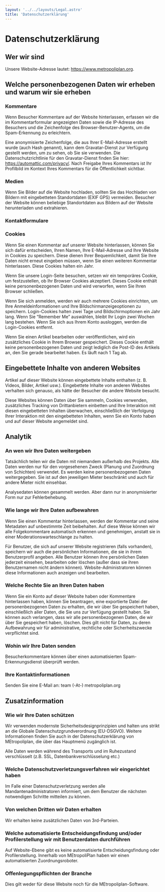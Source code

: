 ```yaml
---
layout: '../../layouts/Legal.astro'
title: 'Datenschutzerklärung'
---
```


# Datenschutzerklärung

## Wer wir sind

Unsere Website-Adresse lautet: https://www.metropoliplan.org.

## Welche personenbezogenen Daten wir erheben und warum wir sie erheben

### Kommentare

Wenn Besucher Kommentare auf der Website hinterlassen, erfassen wir die im Kommentarformular angezeigten Daten sowie die IP-Adresse des Besuchers und die Zeichenfolge des Browser-Benutzer-Agents, um die Spam-Erkennung zu erleichtern.

Eine anonymisierte Zeichenfolge, die aus Ihrer E-Mail-Adresse erstellt wurde (auch Hash genannt), kann dem Gravatar-Dienst zur Verfügung gestellt werden, um zu sehen, ob Sie sie verwenden. Die Datenschutzrichtlinie für den Gravatar-Dienst finden Sie hier: <https://automattic.com/privacy/>. Nach Freigabe Ihres Kommentars ist Ihr Profilbild im Kontext Ihres Kommentars für die Öffentlichkeit sichtbar.

### Medien

Wenn Sie Bilder auf die Website hochladen, sollten Sie das Hochladen von Bildern mit eingebetteten Standortdaten (EXIF GPS) vermeiden. Besucher der Website können beliebige Standortdaten aus Bildern auf der Website herunterladen und extrahieren.

### Kontaktformulare

### Cookies

Wenn Sie einen Kommentar auf unserer Website hinterlassen, können Sie sich dafür entscheiden, Ihren Namen, Ihre E-Mail-Adresse und Ihre Website in Cookies zu speichern. Diese dienen Ihrer Bequemlichkeit, damit Sie Ihre Daten nicht erneut eingeben müssen, wenn Sie einen weiteren Kommentar hinterlassen. Diese Cookies halten ein Jahr.

Wenn Sie unsere Login-Seite besuchen, setzen wir ein temporäres Cookie, um festzustellen, ob Ihr Browser Cookies akzeptiert. Dieses Cookie enthält keine personenbezogenen Daten und wird verworfen, wenn Sie Ihren Browser schließen.

Wenn Sie sich anmelden, werden wir auch mehrere Cookies einrichten, um Ihre Anmeldeinformationen und Ihre Bildschirmanzeigeoptionen zu speichern. Login-Cookies halten zwei Tage und Bildschirmoptionen ein Jahr lang. Wenn Sie “Remember Me” auswählen, bleibt Ihr Login zwei Wochen lang bestehen. Wenn Sie sich aus Ihrem Konto ausloggen, werden die Login-Cookies entfernt.

Wenn Sie einen Artikel bearbeiten oder veröffentlichen, wird ein zusätzliches Cookie in Ihrem Browser gespeichert. Dieses Cookie enthält keine personenbezogenen Daten und zeigt lediglich die Post-ID des Artikels an, den Sie gerade bearbeitet haben. Es läuft nach 1 Tag ab.

## Eingebettete Inhalte von anderen Websites

Artikel auf dieser Website können eingebettete Inhalte enthalten (z. B. Videos, Bilder, Artikel usw.). Eingebettete Inhalte von anderen Websites verhalten sich genauso, als hätte der Besucher die andere Website besucht.

Diese Websites können Daten über Sie sammeln, Cookies verwenden, zusätzliches Tracking von Drittanbietern einbetten und Ihre Interaktion mit diesen eingebetteten Inhalten überwachen, einschließlich der Verfolgung Ihrer Interaktion mit den eingebetteten Inhalten, wenn Sie ein Konto haben und auf dieser Website angemeldet sind.

## Analytik

### An wen wir Ihre Daten weitergeben

Tatsächlich teilen wir die Daten mit niemandem außerhalb des Projekts. Alle Daten werden nur für den vorgesehenen Zweck (Planung und Zuordnung von Schichten) verwendet. Es werden keine personenbezogenen Daten weitergegeben. Sie ist auf den jeweiligen Mieter beschränkt und auch für andere Mieter nicht einsehbar.

Analysedaten können gesammelt werden. Aber dann nur in anonymisierter Form nur zur Fehlerbehebung.

### Wie lange wir Ihre Daten aufbewahren

Wenn Sie einen Kommentar hinterlassen, werden der Kommentar und seine Metadaten auf unbestimmte Zeit beibehalten. Auf diese Weise können wir alle Folgekommentare automatisch erkennen und genehmigen, anstatt sie in einer Moderationswarteschlange zu halten.

Für Benutzer, die sich auf unserer Website registrieren (falls vorhanden), speichern wir auch die persönlichen Informationen, die sie in ihrem Benutzerprofil angeben. Alle Benutzer können ihre persönlichen Daten jederzeit einsehen, bearbeiten oder löschen (außer dass sie ihren Benutzernamen nicht ändern können). Website-Administratoren können diese Informationen auch anzeigen und bearbeiten.

### Welche Rechte Sie an Ihren Daten haben

Wenn Sie ein Konto auf dieser Website haben oder Kommentare hinterlassen haben, können Sie beantragen, eine exportierte Datei der personenbezogenen Daten zu erhalten, die wir über Sie gespeichert haben, einschließlich aller Daten, die Sie uns zur Verfügung gestellt haben. Sie können auch verlangen, dass wir alle personenbezogenen Daten, die wir über Sie gespeichert haben, löschen. Dies gilt nicht für Daten, zu deren Aufbewahrung wir für administrative, rechtliche oder Sicherheitszwecke verpflichtet sind.

### Wohin wir Ihre Daten senden

Besucherkommentare können über einen automatisierten Spam-Erkennungsdienst überprüft werden.

### Ihre Kontaktinformationen

Senden Sie eine E-Mail an: team (-At-) metropoliplan.org

## Zusatzinformation

### Wie wir Ihre Daten schützen

Wir verwenden modernste Sicherheitsdesignprinzipien und halten uns strikt an die Globale Datenschutzgrundverordnung (EU-DSGVO). Weitere Informationen finden Sie auch in der Datenschutzerklärung von MEtropoliplan, die über das Hauptmenü zugänglich ist.

Alle Daten werden während des Transports und im Ruhezustand verschlüsselt (z.B. SSL, Datenbankverschlüsselung etc.)

### Welche Datenschutzverletzungsverfahren wir eingerichtet haben

Im Falle einer Datenschutzverletzung werden alle Mandantenadministratoren informiert, um dem Benutzer die nächsten notwendigen Schritte mitteilen zu können.

### Von welchen Dritten wir Daten erhalten

Wir erhalten keine zusätzlichen Daten von 3rd-Parteien.

### Welche automatisierte Entscheidungsfindung und/oder Profilerstellung wir mit Benutzerdaten durchführen

Auf Website-Ebene gibt es keine automatisierte Entscheidungsfindung oder Profilerstellung. Innerhalb von MEtropoliPlan haben wir einen automatisierten Zuordnungsroboter.

### Offenlegungspflichten der Branche

Dies gilt weder für diese Website noch für die MEtropoliplan-Software.
